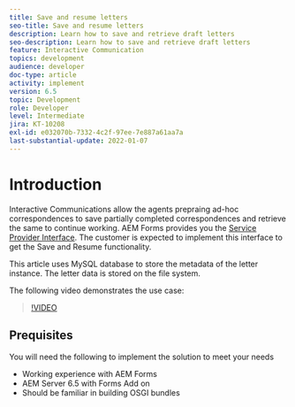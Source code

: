 ```yaml
---
title: Save and resume letters
seo-title: Save and resume letters
description: Learn how to save and retrieve draft letters
seo-description: Learn how to save and retrieve draft letters
feature: Interactive Communication
topics: development
audience: developer
doc-type: article
activity: implement
version: 6.5
topic: Development
role: Developer
level: Intermediate
jira: KT-10208
exl-id: e032070b-7332-4c2f-97ee-7e887a61aa7a
last-substantial-update: 2022-01-07
---
```

# Introduction

Interactive Communications allow the agents prepraing ad-hoc correspondences to save partially completed correspondences and retrieve the same to continue working. AEM Forms provides you the [Service Provider Interface](https://developer.adobe.com/experience-manager/reference-materials/6-5/forms/javadocs/com/adobe/fd/ccm/ccr/ccrDocumentInstance/api/services/CCRDocumentInstanceService.html). The customer is expected to implement this interface to get the Save and Resume functionality.

This article uses MySQL database to store the metadata of the letter instance. The letter data is stored on the file system.

The following video demonstrates the use case:

>[!VIDEO](https://video.tv.adobe.com/v/342129?quality=12&learn=on)

## Prequisites

You will need the following to implement the solution to meet your needs

* Working experience with AEM Forms
* AEM Server 6.5 with Forms Add on
* Should be familiar in building OSGI bundles
